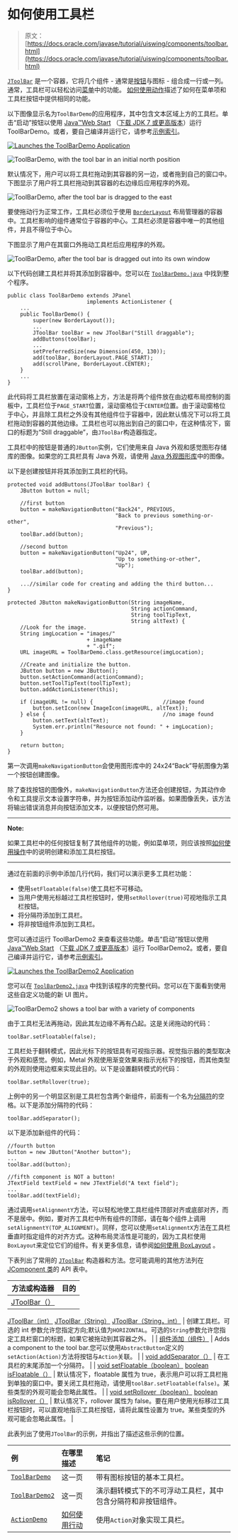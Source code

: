# 如何使用工具栏

> 原文： [https://docs.oracle.com/javase/tutorial/uiswing/components/toolbar.html](https://docs.oracle.com/javase/tutorial/uiswing/components/toolbar.html)

[`JToolBar`](https://docs.oracle.com/javase/8/docs/api/javax/swing/JToolBar.html) 是一个容器，它将几个组件 - 通常是[按钮](button.html)与图标 - 组合成一行或一列。通常，工具栏可以轻松访问[菜单](menu.html)中的功能。 [如何使用动作](../misc/action.html)描述了如何在菜单项和工具栏按钮中提供相同的功能。

以下图像显示名为`ToolBarDemo`的应用程序，其中包含文本区域上方的工具栏。单击“启动”按钮以使用 [Java™Web Start](http://www.oracle.com/technetwork/java/javase/javawebstart/index.html) （[下载 JDK 7 或更高版本](http://www.oracle.com/technetwork/java/javase/downloads/index.html)）运行 ToolBarDemo。或者，要自己编译并运行它，请参考[示例索引](../examples/components/index.html#ToolBarDemo)。

[![Launches the ToolBarDemo Application](img/4707a69a17729d71c56b2bdbbb4cc61c.jpg)](https://docs.oracle.com/javase/tutorialJWS/samples/uiswing/ToolBarDemoProject/ToolBarDemo.jnlp)

![ToolBarDemo, with the tool bar in an initial north position](img/ecd42f77db0e717a8187ff0858df12a5.jpg)

默认情况下，用户可以将工具栏拖动到其容器的另一边，或者拖到自己的窗口中。下图显示了用户将工具栏拖动到其容器的右边缘后应用程序的外观。

![ToolBarDemo, after the tool bar is dragged to the east](img/ec23f8bccccdb1899676ddf6163e6f72.jpg)

要使拖动行为正常工作，工具栏必须位于使用 [`BorderLayout`](../layout/border.html) 布局管理器的容器中。工具栏影响的组件通常位于容器的中心。工具栏必须是容器中唯一的其他组件，并且不得位于中心。

下图显示了用户在其窗口外拖动工具栏后应用程序的外观。

![ToolBarDemo, after the tool bar is dragged out into its own window](img/5e9ebc7f552b8cf959e7c010cb0db07d.jpg)

以下代码创建工具栏并将其添加到容器中。您可以在 [`ToolBarDemo.java`](../examples/components/ToolBarDemoProject/src/components/ToolBarDemo.java) 中找到整个程序。

```
public class ToolBarDemo extends JPanel
                         implements ActionListener {
    ...
    public ToolBarDemo() {
        super(new BorderLayout());
        ...
        JToolBar toolBar = new JToolBar("Still draggable");
        addButtons(toolBar);
        ...
        setPreferredSize(new Dimension(450, 130));
        add(toolBar, BorderLayout.PAGE_START);
        add(scrollPane, BorderLayout.CENTER);
    }
    ...
}

```

此代码将工具栏放置在滚动窗格上方，方法是将两个组件放在由边框布局控制的面板中，工具栏位于`PAGE_START`位置，滚动窗格位于`CENTER`位置。由于滚动窗格位于中心，并且除工具栏之外没有其他组件位于容器中，因此默认情况下可以将工具栏拖动到容器的其他边缘。工具栏也可以拖出到自己的窗口中，在这种情况下，窗口的标题为“Still draggable”，由`JToolBar`构造器指定。

工具栏中的按钮是普通的`JButton`实例，它们使用来自 Java 外观和感觉图形存储库的图像。如果您的工具栏具有 Java 外观，请使用 [Java 外观图形库](http://www.oracle.com/technetwork/java/index-138612.html)中的图像。

以下是创建按钮并将其添加到工具栏的代码。

```
protected void addButtons(JToolBar toolBar) {
    JButton button = null;

    //first button
    button = makeNavigationButton("Back24", PREVIOUS,
                                  "Back to previous something-or-other",
                                  "Previous");
    toolBar.add(button);

    //second button
    button = makeNavigationButton("Up24", UP,
                                  "Up to something-or-other",
                                  "Up");
    toolBar.add(button);

    ...//similar code for creating and adding the third button...
}

protected JButton makeNavigationButton(String imageName,
                                       String actionCommand,
                                       String toolTipText,
                                       String altText) {
    //Look for the image.
    String imgLocation = "images/"
                         + imageName
                         + ".gif";
    URL imageURL = ToolBarDemo.class.getResource(imgLocation);

    //Create and initialize the button.
    JButton button = new JButton();
    button.setActionCommand(actionCommand);
    button.setToolTipText(toolTipText);
    button.addActionListener(this);

    if (imageURL != null) {                      //image found
        button.setIcon(new ImageIcon(imageURL, altText));
    } else {                                     //no image found
        button.setText(altText);
        System.err.println("Resource not found: " + imgLocation);
    }

    return button;
}

```

第一次调用`makeNavigationButton`会使用图形库中的 24x24“Back”导航图像为第一个按钮创建图像。

除了查找按钮的图像外，`makeNavigationButton`方法还会创建按钮，为其动作命令和工具提示文本设置字符串，并为按钮添加动作监听器。如果图像丢失，该方法将输出错误消息并向按钮添加文本，以便按钮仍然可用。

* * *

**Note:** 

如果工具栏中的任何按钮复制了其他组件的功能，例如菜单项，则应该按照[如何使用操作](../misc/action.html)中的说明创建和添加工具栏按钮。

* * *

通过在前面的示例中添加几行代码，我们可以演示更多工具栏功能：

*   使用`setFloatable(false)`使工具栏不可移动。
*   当用户使用光标越过工具栏按钮时，使用`setRollover(true)`可视地指示工具栏按钮。
*   将分隔符添加到工具栏。
*   将非按钮组件添加到工具栏。

您可以通过运行 ToolBarDemo2 来查看这些功能。单击“启动”按钮以使用 [Java™Web Start](http://www.oracle.com/technetwork/java/javase/javawebstart/index.html) （[下载 JDK 7 或更高版本](http://www.oracle.com/technetwork/java/javase/downloads/index.html)）运行 ToolBarDemo2。或者，要自己编译并运行它，请参考[示例索引](../examples/components/index.html#ToolBarDemo2)。

[![Launches the ToolBarDemo2 Application](img/4707a69a17729d71c56b2bdbbb4cc61c.jpg)](https://docs.oracle.com/javase/tutorialJWS/samples/uiswing/ToolBarDemo2Project/ToolBarDemo2.jnlp)

您可以在 [`ToolBarDemo2.java`](../examples/components/ToolBarDemo2Project/src/components/ToolBarDemo2.java) 中找到该程序的完整代码。您可以在下面看到使用这些自定义功能的新 UI 图片。

![ToolBarDemo2 shows a tool bar with a variety of components](img/980e397711addb126e0d126325b859a8.jpg)

由于工具栏无法再拖动，因此其左边缘不再有凸起。这是关闭拖动的代码：

```
toolBar.setFloatable(false);

```

工具栏处于翻转模式，因此光标下的按钮具有可视指示器。视觉指示器的类型取决于外观和感觉。例如，Metal 外观使用渐变效果来指示光标下的按钮，而其他类型的外观则使用边框来实现此目的。以下是设置翻转模式的代码：

```
toolBar.setRollover(true);

```

上例中的另一个明显区别是工具栏包含两个新组件，前面有一个名为[分隔符](separator.html)的空格。以下是添加分隔符的代码：

```
toolBar.addSeparator();

```

以下是添加新组件的代码：

```
//fourth button
button = new JButton("Another button");
...
toolBar.add(button);

//fifth component is NOT a button!
JTextField textField = new JTextField("A text field");
...
toolBar.add(textField);

```

通过调用`setAlignmentY`方法，可以轻松地使工具栏组件顶部对齐或底部对齐，而不是居中。例如，要对齐工具栏中所有组件的顶部，请在每个组件上调用`setAlignmentY(TOP_ALIGNMENT)`。同样，您可以使用`setAlignmentX`方法在工具栏垂直时指定组件的对齐方式。这种布局灵活性是可能的，因为工具栏使用`BoxLayout`来定位它们的组件。有关更多信息，请参阅[如何使用 BoxLayout](../layout/box.html) 。

下表列出了常用的 [`JToolBar`](https://docs.oracle.com/javase/8/docs/api/javax/swing/JToolBar.html) 构造器和方法。您可能调用的其他方法列在 [JComponent 类](jcomponent.html)的 API 表中。

| 方法或构造器 | 目的 |
| --- | --- |
| [JToolBar（）](https://docs.oracle.com/javase/8/docs/api/javax/swing/JToolBar.html#JToolBar--)
[JToolBar（int）](https://docs.oracle.com/javase/8/docs/api/javax/swing/JToolBar.html#JToolBar-int-)
[JToolBar（String）](https://docs.oracle.com/javase/8/docs/api/javax/swing/JToolBar.html#JToolBar-java.lang.String-)
[JToolBar（String，int）](https://docs.oracle.com/javase/8/docs/api/javax/swing/JToolBar.html#JToolBar-java.lang.String-int-) | 创建工具栏。可选的 int 参数允许您指定方向;默认值为`HORIZONTAL`。可选的`String`参数允许您指定工具栏窗口的标题，如果它被拖动到其容器之外。 |
| [组件添加（组件）](https://docs.oracle.com/javase/8/docs/api/java/awt/Container.html#add-java.awt.Component-) | Adds a component to the tool bar.您可以使用`AbstractButton`定义的`setAction(Action)`方法将按钮与`Action`关联。 |
| [void addSeparator（）](https://docs.oracle.com/javase/8/docs/api/javax/swing/JToolBar.html#addSeparator--) | 在工具栏的末尾添加一个分隔符。 |
| [void setFloatable（boolean）](https://docs.oracle.com/javase/8/docs/api/javax/swing/JToolBar.html#setFloatable-boolean-)
[boolean isFloatable（）](https://docs.oracle.com/javase/8/docs/api/javax/swing/JToolBar.html#isFloatable--) | 默认情况下，floatable 属性为 true，表示用户可以将工具栏拖到单独的窗口中。要关闭工具栏拖动，请使用`toolBar.setFloatable(false)`。某些类型的外观可能会忽略此属性。 |
| [void setRollover（boolean）](https://docs.oracle.com/javase/8/docs/api/javax/swing/JToolBar.html#setRollover-boolean-)
[boolean isRollover（）](https://docs.oracle.com/javase/8/docs/api/javax/swing/JToolBar.html#isRollover--) | 默认情况下，rollover 属性为 false。要在用户使用光标移过工具栏按钮时，可以直观地指示工具栏按钮，请将此属性设置为 true。某些类型的外观可能会忽略此属性。 |

此表列出了使用`JToolBar`的示例，并指出了描述这些示例的位置。

| 例 | 在哪里描述 | 笔记 |
| :-- | :-- | :-- |
| [`ToolBarDemo`](../examples/components/index.html#ToolBarDemo) | 这一页 | 带有图标按钮的基本工具栏。 |
| [`ToolBarDemo2`](../examples/components/index.html#ToolBarDemo2) | 这一页 | 演示翻转模式下的不可浮动工具栏，其中包含分隔符和非按钮组件。 |
| [`ActionDemo`](../examples/misc/index.html#ActionDemo) | [如何使用行动](../misc/action.html) | 使用`Action`对象实现工具栏。 |